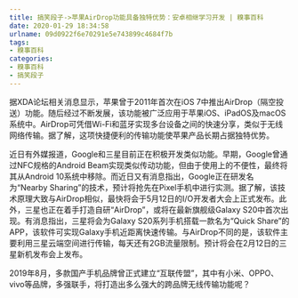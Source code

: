 ```yaml
---
title: 搞笑段子->苹果AirDrop功能具备独特优势：安卓相继学习开发 | 糗事百科
date: 2020-01-29 18:34:58
urlname: 09d0922f6e70291e5e743899c4684f7b
tags: 
- 糗事百科
categories:
- 糗事百科
- 搞笑段子
---
```

据XDA论坛相关消息显示，苹果曾于2011年首次在iOS 7中推出AirDrop（隔空投送）功能。随后经过不断发展，该功能被广泛应用于苹果iOS、iPadOS及macOS系统中。AirDrop可凭借Wi-Fi和蓝牙实现多台设备之间的快速分享，类似于无线网络传输。据了解，这项快捷便利的传输功能使苹果产品长期占据独特优势。

近日有外媒报道，Google和三星目前正在积极开发类似功能。早期，Google曾通过NFC规格的Android Beam实现类似传动功能，但由于使用上的不便性，最终将其从Android 10系统中移除。而近日又有消息指出，Google正在研发名为“Nearby Sharing”的技术，预计将抢先在Pixel手机中进行实测。据了解，该技术原理大致与AirDrop相似，最快将会于5月12日的I/O开发者大会上正式发布。此外，三星也正在着手打造自研“AirDrop”，或将在最新旗舰级Galaxy S20中首次出现。有消息指出，三星将会为Galaxy S20系列手机搭载一款名为“Quick Share”的APP，该软件可实现Galaxy手机近距离快速传输。与AirDrop不同的是，该软件主要利用三星云端空间进行传输，每天还有2GB流量限制。预计将会在2月12日的三星新机发布会上发布。

2019年8月，多款国产手机品牌曾正式建立“互联传盟”，其中有小米、OPPO、vivo等品牌，多强联手，将打造出多么强大的跨品牌无线传输功能呢？


